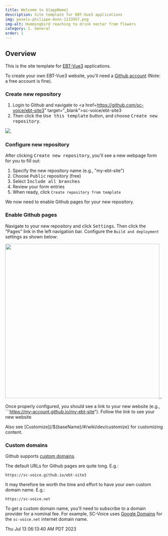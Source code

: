 ```yaml
---
title: Welcome to ${appName}
description: Site template for EBT-Vue3 applications
img: pexels-philippe-donn-1133957.png
img-alt: Hummingbird reaching to drink nectar from flowers
category: 1. General
order: 1
---
```


## Overview

This is the site template for 
[EBT-Vue3](https://ebt-site.github.io/ebt-vue3) 
applications.

To create your own EBT-Vue3 website, you'll need a
[Github account](ihttps://docs.github.com/en/get-started/signing-up-for-github/signing-up-for-a-new-github-account) (Note: a free account is fine).

### Create new repository

1. Login to Github and navigate to <a href=https://github.com/sc-voice/ebt-site3" target="_blank">sc-voice/ebt-site3</a>
1. Then click the <kbd>Use this template</kbd>
button, and choose <kbd>Create new repository</kbd>.

<img src="https://ebt-site.sc-voice.net/img/use-this-template.png" />. 


### Configure new repository

After clicking <kbd>Create new repository</kbd>,
you'll see a new webpage form for you to fill out:

1. Specify the new repository name (e.g., "my-ebt-site")
1. Choose <kbd>Public</kbd> repository (free)
1. Select <kbd>Include all branches</kbd>
1. Review your form entries
1. When ready, click ```Create repository from template```

We now need to enable Github pages for your new repository.

### Enable Github pages

Navigate to your new repository and click <kbd>Settings</kbd>.
Then click the "Pages" link in the left navigation bar.
Configure the ```Build and deployment``` settings as shown below:

<a href="https://ebt-site.sc-voice.net/img/github-pages.png">
<img src="https://ebt-site.sc-voice.net/img/github-pages.png" style="width:35em">
</img>
</a>. 

Once properly configured, you should see a link to your new website
(e.g., ```https://my-account.github.io/my-ebt-site").
Follow the link to see your new website

Also see [Customize](/${baseName}/#/wiki/dev/customize} 
for customizing content.

### Custom domains

Github supports [custom domains](https://docs.github.com/en/pages/configuring-a-custom-domain-for-your-github-pages-site).

The default URLs for Github pages are quite long. E.g.:

```
https://sc-voice.github.io/ebt-site3
```

It may therefore be worth the time and effort to have your own custom domain name.
E.g.:

```
https://sc-voice.net
```

To get a custom domain name,
you'll need to subscribe to a domain provider
for a nominal fee.
For example, SC-Voice uses [Google Domains](https://domains.google/)
for the ```sc-voice.net``` internet domain name.

Thu Jul 13 06:13:40 AM PDT 2023
